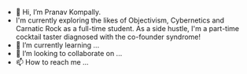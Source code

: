 - 👋 Hi, I’m Pranav Kompally.
- I'm currently exploring the likes of Objectivism, Cybernetics and Carnatic Rock as a full-time student. As a side hustle, I'm a part-time cocktail taster diagnosed with the co-founder syndrome!
- 🌱 I’m currently learning ...
- 💞️ I’m looking to collaborate on ...
- 📫 How to reach me ...

<!---
SteveMama/SteveMama is a ✨ special ✨ repository because its `README.md` (this file) appears on your GitHub profile.
You can click the Preview link to take a look at your changes.
--->
